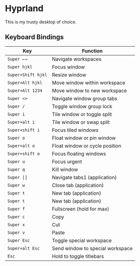 # Hyprland

This is my trusty desktop of choice.

## Keyboard Bindings

| Key                | Function                         |
| ------------------ | -------------------------------- |
| `Super ←→`         | Navigate workspaces              |
| `Super hjkl`       | Focus window                     |
| `Super+Shift hjkl` | Resize window                    |
| `Super+Alt hjkl`   | Move window within workspace     |
| `Super+Alt 1234`   | Move window to new workspace     |
| `Super <>`         | Navigate window group tabs       |
| `Super /`          | Toggle window group lock         |
| `Super i`          | Tile window or toggle split      |
| `Super+alt i`      | Tile window or swap split        |
| `Super+shift i`    | Focus tiled windows              |
| `Super o`          | Float window or pin window       |
| `Super+alt o`      | Float window or cycle position   |
| `Super+shift o`    | Focus floating windows           |
| `Super u`          | Focus urgent                     |
| `Super q`          | Kill window                      |
| `Super []`         | Navigate tabs1 (application)     |
| `Super w`          | Close tab (application)          |
| `Super t`          | New tab (application)            |
| `Super t`          | New tab (application)            |
| `Super f`          | Fullscreen (hold for max)        |
| `Super c`          | Copy                             |
| `Super x`          | Cut                              |
| `Super v`          | Paste                            |
| `Super Esc`        | Toggle special workspace         |
| `Super+alt Esc`    | Send window to special workspace |
| `Esc`              | Hold to toggle titlebars         |
